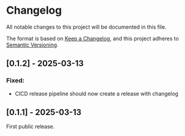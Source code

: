 # Changelog

All notable changes to this project will be documented in this file.

The format is based on [Keep a Changelog](https://keepachangelog.com/en/1.1.0/),
and this project adheres to [Semantic Versioning](https://semver.org/spec/v2.0.0.html).

## [0.1.2] - 2025-03-13

### Fixed:
- CICD release pipeline should now create a release with changelog

## [0.1.1] - 2025-03-13

First public release.